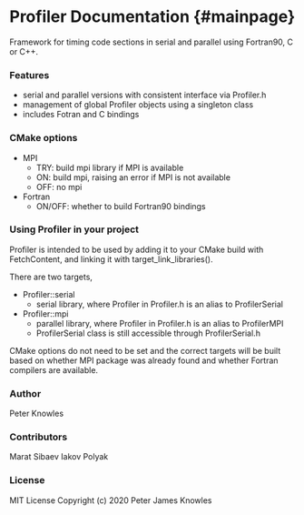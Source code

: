Profiler Documentation                         {#mainpage}
======================

Framework for timing code sections in serial and parallel using Fortran90, C or C++.

### Features
  * serial and parallel versions with consistent interface via Profiler.h
  * management of global Profiler objects using a singleton class
  * includes Fotran and C bindings
  
### CMake options
  * MPI
    - TRY: build mpi library if MPI is available
    - ON: build mpi, raising an error if MPI is not available
    - OFF: no mpi
  * Fortran
    - ON/OFF: whether to build Fortran90 bindings
    
### Using Profiler in your project
Profiler is intended to be used by adding it to your CMake build with FetchContent,
and linking it with target_link_libraries().

There are two targets,
  * Profiler::serial
    - serial library, where Profiler in Profiler.h is an alias to ProfilerSerial
  * Profiler::mpi
    - parallel library, where Profiler in Profiler.h is an alias to ProfilerMPI
    - ProfilerSerial class is still accessible through ProfilerSerial.h

CMake options do not need to be set and the correct targets will be built
based on whether MPI package was already found and 
whether Fortran compilers are available.

### Author
Peter Knowles

### Contributors
Marat Sibaev
Iakov Polyak

### License

MIT License
Copyright (c) 2020 Peter James Knowles
